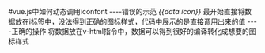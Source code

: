 #vue.js中如何动态调用iconfont
----错误的示范
<i class="iconfont">{{data.icon}}</i>
最开始直接将数据放在i标签中，没法得到正确的图标样式，代码中展示的是直接调用出来的值
----正确的操作
<i class="iconfont" v-html="{{data.icon}}"></i>
将数据放在v-html指令中，数据可以得到很好的编译转化成想要的图标样式
